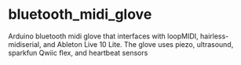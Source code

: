 # bluetooth_midi_glove
Arduino bluetooth midi glove that interfaces with loopMIDI, hairless-midiserial, and Ableton Live 10 Lite. The glove uses piezo, ultrasound, sparkfun Qwiic flex, and heartbeat sensors
